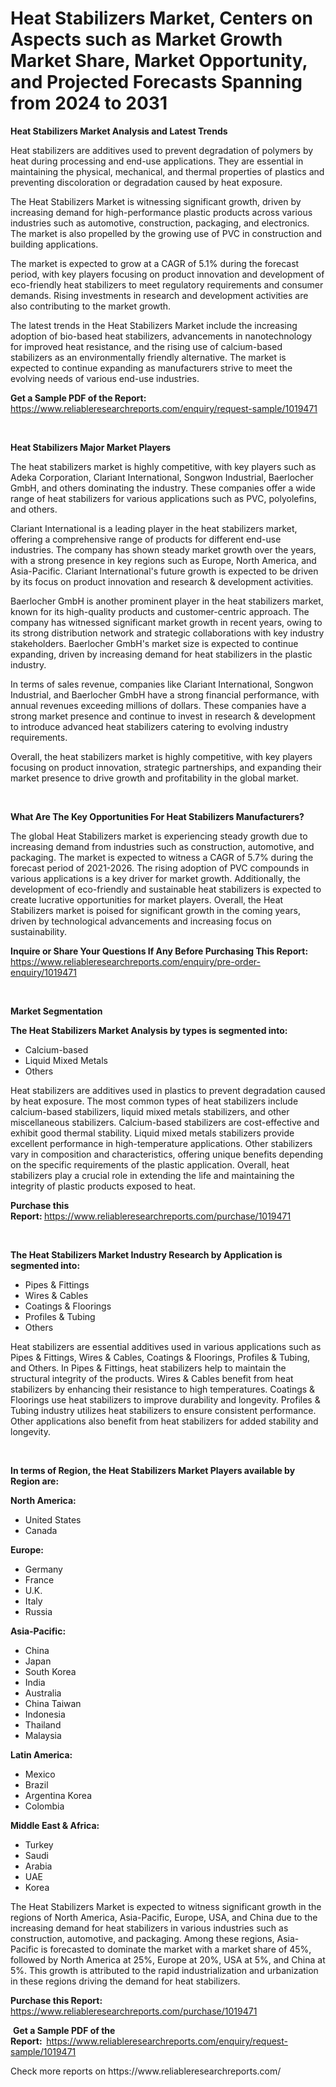 <p><h1>Heat Stabilizers Market, Centers on Aspects such as Market Growth Market Share, Market Opportunity, and Projected Forecasts Spanning from 2024 to 2031</h1></p><p><strong>Heat Stabilizers Market Analysis and Latest Trends</strong></p>
<p><p>Heat stabilizers are additives used to prevent degradation of polymers by heat during processing and end-use applications. They are essential in maintaining the physical, mechanical, and thermal properties of plastics and preventing discoloration or degradation caused by heat exposure.</p><p>The Heat Stabilizers Market is witnessing significant growth, driven by increasing demand for high-performance plastic products across various industries such as automotive, construction, packaging, and electronics. The market is also propelled by the growing use of PVC in construction and building applications.</p><p>The market is expected to grow at a CAGR of 5.1% during the forecast period, with key players focusing on product innovation and development of eco-friendly heat stabilizers to meet regulatory requirements and consumer demands. Rising investments in research and development activities are also contributing to the market growth.</p><p>The latest trends in the Heat Stabilizers Market include the increasing adoption of bio-based heat stabilizers, advancements in nanotechnology for improved heat resistance, and the rising use of calcium-based stabilizers as an environmentally friendly alternative. The market is expected to continue expanding as manufacturers strive to meet the evolving needs of various end-use industries.</p></p>
<p><strong>Get a Sample PDF of the Report:&nbsp;</strong> <a href="https://www.reliableresearchreports.com/enquiry/request-sample/1019471">https://www.reliableresearchreports.com/enquiry/request-sample/1019471</a></p>
<p>&nbsp;</p>
<p><strong>Heat Stabilizers Major Market Players</strong></p>
<p><p>The heat stabilizers market is highly competitive, with key players such as Adeka Corporation, Clariant International, Songwon Industrial, Baerlocher GmbH, and others dominating the industry. These companies offer a wide range of heat stabilizers for various applications such as PVC, polyolefins, and others.</p><p>Clariant International is a leading player in the heat stabilizers market, offering a comprehensive range of products for different end-use industries. The company has shown steady market growth over the years, with a strong presence in key regions such as Europe, North America, and Asia-Pacific. Clariant International's future growth is expected to be driven by its focus on product innovation and research & development activities.</p><p>Baerlocher GmbH is another prominent player in the heat stabilizers market, known for its high-quality products and customer-centric approach. The company has witnessed significant market growth in recent years, owing to its strong distribution network and strategic collaborations with key industry stakeholders. Baerlocher GmbH's market size is expected to continue expanding, driven by increasing demand for heat stabilizers in the plastic industry.</p><p>In terms of sales revenue, companies like Clariant International, Songwon Industrial, and Baerlocher GmbH have a strong financial performance, with annual revenues exceeding millions of dollars. These companies have a strong market presence and continue to invest in research & development to introduce advanced heat stabilizers catering to evolving industry requirements.</p><p>Overall, the heat stabilizers market is highly competitive, with key players focusing on product innovation, strategic partnerships, and expanding their market presence to drive growth and profitability in the global market.</p></p>
<p>&nbsp;</p>
<p><strong>What Are The Key Opportunities For Heat Stabilizers Manufacturers?</strong></p>
<p><p>The global Heat Stabilizers market is experiencing steady growth due to increasing demand from industries such as construction, automotive, and packaging. The market is expected to witness a CAGR of 5.7% during the forecast period of 2021-2026. The rising adoption of PVC compounds in various applications is a key driver for market growth. Additionally, the development of eco-friendly and sustainable heat stabilizers is expected to create lucrative opportunities for market players. Overall, the Heat Stabilizers market is poised for significant growth in the coming years, driven by technological advancements and increasing focus on sustainability.</p></p>
<p><strong>Inquire or Share Your Questions If Any Before Purchasing This Report:</strong> <a href="https://www.reliableresearchreports.com/enquiry/pre-order-enquiry/1019471">https://www.reliableresearchreports.com/enquiry/pre-order-enquiry/1019471</a></p>
<p>&nbsp;</p>
<p><strong>Market Segmentation</strong></p>
<p><strong>The Heat Stabilizers Market Analysis by types is segmented into:</strong></p>
<p><ul><li>Calcium-based</li><li>Liquid Mixed Metals</li><li>Others</li></ul></p>
<p><p>Heat stabilizers are additives used in plastics to prevent degradation caused by heat exposure. The most common types of heat stabilizers include calcium-based stabilizers, liquid mixed metals stabilizers, and other miscellaneous stabilizers. Calcium-based stabilizers are cost-effective and exhibit good thermal stability. Liquid mixed metals stabilizers provide excellent performance in high-temperature applications. Other stabilizers vary in composition and characteristics, offering unique benefits depending on the specific requirements of the plastic application. Overall, heat stabilizers play a crucial role in extending the life and maintaining the integrity of plastic products exposed to heat.</p></p>
<p><strong>Purchase this Report:&nbsp;</strong><a href="https://www.reliableresearchreports.com/purchase/1019471">https://www.reliableresearchreports.com/purchase/1019471</a></p>
<p>&nbsp;</p>
<p><strong>The Heat Stabilizers Market Industry Research by Application is segmented into:</strong></p>
<p><ul><li>Pipes & Fittings</li><li>Wires & Cables</li><li>Coatings & Floorings</li><li>Profiles & Tubing</li><li>Others</li></ul></p>
<p><p>Heat stabilizers are essential additives used in various applications such as Pipes & Fittings, Wires & Cables, Coatings & Floorings, Profiles & Tubing, and Others. In Pipes & Fittings, heat stabilizers help to maintain the structural integrity of the products. Wires & Cables benefit from heat stabilizers by enhancing their resistance to high temperatures. Coatings & Floorings use heat stabilizers to improve durability and longevity. Profiles & Tubing industry utilizes heat stabilizers to ensure consistent performance. Other applications also benefit from heat stabilizers for added stability and longevity.</p></p>
<p>&nbsp;</p>
<p><strong>In terms of Region, the Heat Stabilizers Market Players available by Region are:</strong></p>
<p>
    <p> <strong> North America: </strong>
        <ul>
            <li>United States</li>
            <li>Canada</li>
        </ul>
        </p> 
    <p> <strong> Europe: </strong>
        <ul>
            <li>Germany</li>
            <li>France</li>
            <li>U.K.</li>
            <li>Italy</li>
            <li>Russia</li>
        </ul>
        </p> 
    <p> <strong> Asia-Pacific: </strong>
        <ul>
            <li>China</li>
            <li>Japan</li>
            <li>South Korea</li>
            <li>India</li>
            <li>Australia</li>
            <li>China Taiwan</li>
            <li>Indonesia</li>
            <li>Thailand</li>
            <li>Malaysia</li>
        </ul>
        </p> 
    <p> <strong> Latin America: </strong>
        <ul>
            <li>Mexico</li>
            <li>Brazil</li>
            <li>Argentina Korea</li>
            <li>Colombia</li>
        </ul>
        </p> 
    <p> <strong> Middle East & Africa: </strong>
        <ul>
            <li>Turkey</li>
            <li>Saudi</li>
            <li>Arabia</li>
            <li>UAE</li>
            <li>Korea</li>
        </ul>
    </p>
    </p>
<p><p>The Heat Stabilizers Market is expected to witness significant growth in the regions of North America, Asia-Pacific, Europe, USA, and China due to the increasing demand for heat stabilizers in various industries such as construction, automotive, and packaging. Among these regions, Asia-Pacific is forecasted to dominate the market with a market share of 45%, followed by North America at 25%, Europe at 20%, USA at 5%, and China at 5%. This growth is attributed to the rapid industrialization and urbanization in these regions driving the demand for heat stabilizers.</p></p>
<p><strong>Purchase this Report: </strong><a href="https://www.reliableresearchreports.com/purchase/1019471">https://www.reliableresearchreports.com/purchase/1019471</a></p>
<p>&nbsp;<strong>Get a Sample PDF of the Report:&nbsp;&nbsp;</strong><a href="https://www.reliableresearchreports.com/enquiry/request-sample/1019471">https://www.reliableresearchreports.com/enquiry/request-sample/1019471</a></p>
<p><strong></strong></p>
<p>Check more reports on https://www.reliableresearchreports.com/</p>
